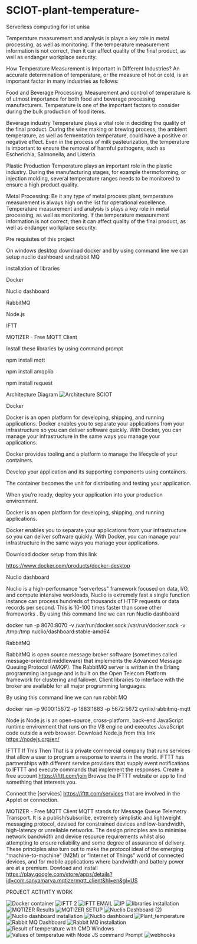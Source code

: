 # SCIOT-plant-temperature-
Serverless computing for iot unisa 


Temperature measurement and analysis is plays a key role in metal processing, as well as monitoring. If the temperature measurement information is not correct, then it can affect quality of the final product, as well as endanger workplace security.


How Temperature Measurement is Important in Different Industries?
An accurate determination of temperature, or the measure of hot or cold, is an important factor in many industries as follows:


Food and Beverage Processing:
Measurement and control of temperature is of utmost importance for both food and beverage processing manufacturers. Temperature is one of the important factors to consider during the bulk production of food items.


Beverage industry
Temperature plays a vital role in deciding the quality of the final product. During the wine making or brewing process, the ambient temperature, as well as fermentation temperature, could have a positive or negative effect. Even in the process of milk pasteurization, the temperature is important to ensure the removal of harmful pathogens, such as Escherichia, Salmonella, and Listeria.


Plastic Production
Temperature plays an important role in the plastic industry. During the manufacturing stages, for example thermoforming, or injection molding, several temperature ranges needs to be monitored to ensure a high product quality.


Metal Processing:
Be it any type of metal process plant, temperature measurement is always high on the list for operational excellence. Temperature measurement and analysis is plays a key role in metal processing, as well as monitoring. If the temperature measurement information is not correct, then it can affect quality of the final product, as well as endanger workplace security.


Pre requisites of this project

On windows desktop download docker and by using command line we can setup nuclio dashboard and rabbit MQ

installation of libraries

Docker

Nuclio dashboard

RabbitMQ

Node.js

IFTT

MQTIZER - Free MQTT Client


Install these libraries by using command prompt

npm install mqtt

npm install amqplib

npm install request



Architecture Diagram 
![Architecture SCIOT](https://user-images.githubusercontent.com/77137106/157632668-f59db4ce-f91e-4214-9a57-dc30ae606c81.png)




Docker


Docker is an open platform for developing, shipping, and running applications. Docker enables you to separate your applications from your infrastructure so you can deliver software quickly. With Docker, you can manage your infrastructure in the same ways you manage your applications.

Docker provides tooling and a platform to manage the lifecycle of your containers.

Develop your application and its supporting components using containers.

The container becomes the unit for distributing and testing your application.

When you’re ready, deploy your application into your production environment.

Docker is an open platform for developing, shipping, and running applications. 

Docker enables you to separate your applications from your infrastructure so you can deliver software quickly. With Docker, you can manage your infrastructure in the same ways you manage your applications.

Download docker setup from this link

https://www.docker.com/products/docker-desktop


Nuclio dashboard



Nuclio is a high-performance "serverless" framework focused on data, I/O, and compute intensive workloads, Nuclio is extremely fast a single function instance can process hundreds of thousands of HTTP requests or data records per second. This is 10-100 times faster than some other frameworks
.
By using this command line we can run Nuclio dashboard

docker run -p 8070:8070 -v /var/run/docker.sock:/var/run/docker.sock -v /tmp:/tmp nuclio/dashboard:stable-amd64


RabbitMQ



RabbitMQ is open source message broker software (sometimes called message-oriented middleware) that implements the Advanced Message Queuing Protocol (AMQP). The RabbitMQ server is written in the Erlang programming language and is built on the Open Telecom Platform framework for clustering and failover. Client libraries to interface with the broker are available for all major programming languages.


By using this command line we can run rabbit MQ


docker run -p 9000:15672 -p 1883:1883 -p 5672:5672 cyrilix/rabbitmq-mqtt



Node js
Node.js is an open-source, cross-platform, back-end JavaScript runtime environment that runs on the V8 engine and executes JavaScript code outside a web browser.
Download Node.js from this link
https://nodejs.org/en/



IFTTT
If This Then That is a private commercial company that runs services that allow a user to program a response to events in the world. IFTTT has partnerships with different service providers that supply event notifications to IFTTT and execute commands that implement the responses.
Create a free account
https://ifttt.com/join
Browse the IFTTT website or app to find something that interests you.

Connect the [services] https://ifttt.com/services that are involved in the Applet or connection.



MQTIZER - Free MQTT Client
MQTT stands for Message Queue Telemetry Transport. It is a publish/subscribe, extremely simplistic and lightweight messaging protocol, devised for constrained devices and low-bandwidth, high-latency or unreliable networks. The design principles are to minimise network bandwidth and device resource requirements whilst also attempting to ensure reliability and some degree of assurance of delivery. These principles also turn out to make the protocol ideal of the emerging “machine-to-machine” (M2M) or “Internet of Things” world of connected devices, and for mobile applications where bandwidth and battery power are at a premium.
Dowload and install
https://play.google.com/store/apps/details?id=com.sanyamarya.mqtizermqtt_client&hl=en&gl=US



PROJECT ACTIVITY WORK



![Docker container](https://user-images.githubusercontent.com/77137106/157602179-dbe02a77-b7d5-478b-9c97-07b8125c80b7.png)
![IFTT 2](https://user-images.githubusercontent.com/77137106/157602183-5fc8e2b1-9801-4b6d-8931-034ec9b0e120.png)
![IFTT EMAIL](https://user-images.githubusercontent.com/77137106/157602187-cc0fcb9c-8132-44a6-930b-ffb099bfd6fb.png)
![IP](https://user-images.githubusercontent.com/77137106/157602188-622a2f99-82cf-4027-a124-2b954e2ec120.png)
![libraries installation](https://user-images.githubusercontent.com/77137106/157602189-6194e7d6-2515-4532-a196-fbff8b1ab587.png)
![MQTIZER Results](https://user-images.githubusercontent.com/77137106/157602190-1198920d-49a6-49ce-99a9-2f96790485ad.jpeg)
![MQTIZER SETUP](https://user-images.githubusercontent.com/77137106/157602192-e75b1eea-e09c-4db8-acc0-96e60a90fb96.jpeg)
![Nuclio Dashboard (2)](https://user-images.githubusercontent.com/77137106/157602194-a0c4a6bd-54b1-4f86-a2ba-56d927b13353.png)
![Nuclio dashboard installation](https://user-images.githubusercontent.com/77137106/157602196-aea92ca2-6bd2-44cd-95d6-2cfa53c4bb87.png)
![Nuclio dashboard](https://user-images.githubusercontent.com/77137106/157602197-841ea7a2-8f88-4bee-930b-f90170d0c347.png)
![Plant_temperature](https://user-images.githubusercontent.com/77137106/157602198-51f18930-2a4e-454d-a513-b5728e8899b7.png)
![Rabbit MQ Dashboard](https://user-images.githubusercontent.com/77137106/157602202-52a8e6a8-9625-4ac0-abd3-65d08461276b.png)
![Rabbit MQ installation](https://user-images.githubusercontent.com/77137106/157602204-dda9f794-5559-402a-8922-d0adefb29a83.png)
![Result of temperature with CMD Windows](https://user-images.githubusercontent.com/77137106/157602209-4dc2d855-87e8-45bc-8fda-deb33da3b10d.png)
![Values of temperatue with Node JS command Prompt](https://user-images.githubusercontent.com/77137106/157602213-a6d1fde2-1f58-41fe-8a3b-8d8aa52a2b1f.png)
![webhooks](https://user-images.githubusercontent.com/77137106/157602214-fb4fdbea-92b3-45cc-a4a4-a6454f93cc44.png)



